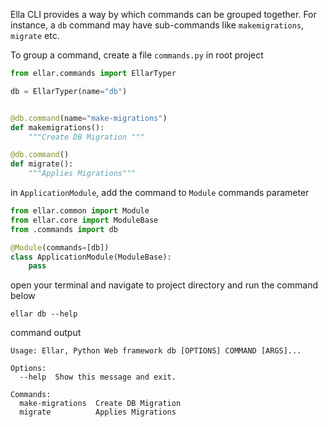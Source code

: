 
Ella CLI provides a way by which commands can be grouped together. 
For instance, a `db` command may have sub-commands like `makemigrations`, `migrate` etc.

To group a command, create a file `commands.py` in root project
```python
from ellar.commands import EllarTyper

db = EllarTyper(name="db")


@db.command(name="make-migrations")
def makemigrations():
    """Create DB Migration """

@db.command()
def migrate():
    """Applies Migrations"""
```
in `ApplicationModule`, add the command to `Module` commands parameter 
```python
from ellar.common import Module
from ellar.core import ModuleBase
from .commands import db

@Module(commands=[db])
class ApplicationModule(ModuleBase):
    pass
```
open your terminal and navigate to project directory and run the command below
```shell
ellar db --help
```
command output
```shell
Usage: Ellar, Python Web framework db [OPTIONS] COMMAND [ARGS]...

Options:
  --help  Show this message and exit.

Commands:
  make-migrations  Create DB Migration
  migrate          Applies Migrations

```
